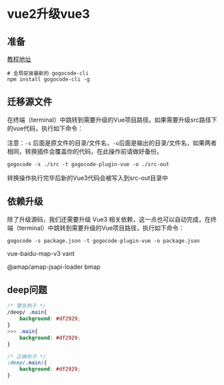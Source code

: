 # vue2升级vue3
## 准备
[教程地址](https://gogocode.io/zh/docs/vue/vue2-to-vue3)
```shell
# 全局安装最新的 gogocode-cli
npm install gogocode-cli -g
```
## 迁移源文件
在终端（terminal）中跳转到需要升级的Vue项目路径。如果需要升级src路径下的vue代码，执行如下命令：​

注意：`-s` 后面是原文件的目录/文件名，`-o`后面是输出的目录/文件名，如果两者相同，转换插件会覆盖你的代码，在此操作前请做好备份。

`gogocode -s ./src -t gogocode-plugin-vue -o ./src-out`

转换操作执行完毕后新的Vue3代码会被写入到src-out目录中

## 依赖升级
除了升级源码，我们还需要升级 Vue3 相关依赖，这一点也可以自动完成，在终端（terminal）中跳转到需要升级的Vue项目路径，执行如下命令：

`gogocode -s package.json -t gogocode-plugin-vue -o package.json`

vue-baidu-map-v3 
vant

@amap/amap-jsapi-loader
bmap

## deep问题
```css
/* 警告例子 */
/deep/ .main{
    background: #df2929;
}
>>> .main{
    background: #df2929;
}

/* 正确例子 */ 
:deep(.main){
    background: #df2929;
}
```